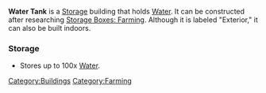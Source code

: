 **Water Tank** is a [Storage](Storage.md "wikilink") building that holds
[Water](Water.md "wikilink"). It can be constructed after researching
[Storage Boxes: Farming](Storage_Boxes:_Farming_(Tech) "wikilink").
Although it is labeled "Exterior," it can also be built indoors.

### Storage

- Stores up to 100x [Water](Water.md "wikilink").

[Category:Buildings](Category:Buildings "wikilink")
[Category:Farming](Category:Farming "wikilink")